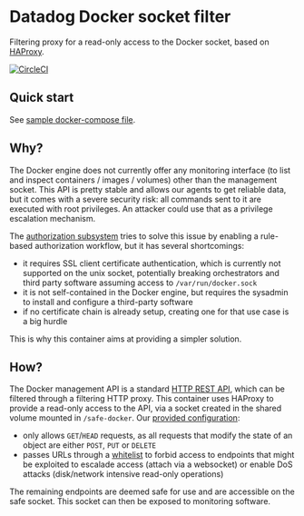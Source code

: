 # Datadog Docker socket filter
Filtering proxy for a read-only access to the Docker socket, based on [HAProxy](https://www.haproxy.org/).

[![CircleCI](https://circleci.com/gh/DataDog/docker-filter/tree/master.svg?style=svg)](https://circleci.com/gh/DataDog/docker-filter/tree/master)

## Quick start

See [sample docker-compose file](example.compose).

## Why?

The Docker engine does not currently offer any monitoring interface (to list and inspect containers / images / volumes) other than the management socket. This API is pretty stable and allows our agents to get reliable data, but it comes with a severe security risk: all commands sent to it are executed with root privileges.  An attacker could use that as a privilege escalation mechanism.

The [authorization subsystem](https://docs.docker.com/engine/extend/plugins_authorization/) tries to solve this issue by enabling a rule-based authorization workflow, but it has several shortcomings:

- it requires SSL client certificate authentication, which is currently not supported on the unix socket, potentially breaking orchestrators and third party software assuming access to `/var/run/docker.sock`
- it is not self-contained in the Docker engine, but requires the sysadmin to install and configure a third-party software
- if no certificate chain is already setup, creating one for that use case is a big hurdle
 
This is why this container aims at providing a simpler solution.

## How?

The Docker management API is a standard [HTTP REST API](https://docs.docker.com/engine/api/latest/), which can be filtered through a filtering HTTP proxy. This container uses HAProxy to provide a read-only access to the API, via a socket created in the shared volume mounted in `/safe-docker`. Our [provided configuration](docker/haproxy.cfg):

- only allows `GET`/`HEAD` requests, as all requests that modify the state of an object are either `POST`, `PUT` or `DELETE`
- passes URLs through a [whitelist](docker/url-whitelist.lst) to forbid access to endpoints that might be exploited to escalade access (attach via a websocket) or enable DoS attacks (disk/network intensive read-only operations)

The remaining endpoints are deemed safe for use and are accessible on the safe socket. This socket can then be exposed to monitoring software.